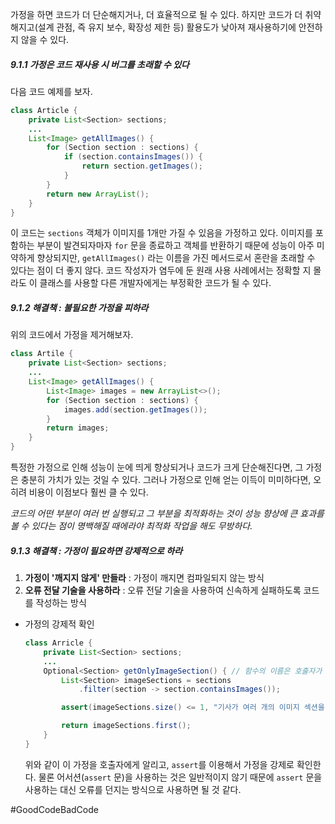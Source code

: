 가정을 하면 코드가 더 단순해지거나, 더 효율적으로 될 수 있다. 하지만 코드가 더 취약해지고(설계 관점, 즉 유지 보수, 확장성 제한 등) 활용도가 낮아져 재사용하기에 안전하지 않을 수 있다.
##### 9.1.1 가정은 코드 재사용 시 버그를 초래할 수 있다
다음 코드 예제를 보자.
```java
class Article {
	private List<Section> sections;
	...
	List<Image> getAllImages() {
		for (Section section : sections) {
			if (section.containsImages()) {
				return section.getImages();
			}
		}
		return new ArrayList();
	}
}
```
이 코드는 `sections` 객체가 이미지를 1개만 가질 수 있음을 가정하고 있다. 이미지를 포함하는 부분이 발견되자마자 `for` 문을 종료하고 객체를 반환하기 때문에 성능이 아주 미약하게 향상되지만, `getAllImages()` 라는 이름을 가진 메서드로서 혼란을 초래할 수 있다는 점이 더 좋지 않다. 코드 작성자가 염두에 둔 원래 사용 사례에서는 정확할 지 몰라도 이 클래스를 사용할 다른 개발자에게는 부정확한 코드가 될 수 있다.
##### 9.1.2 해결책 : 불필요한 가정을 피하라
위의 코드에서 가정을 제거해보자.
```java
class Artile {
	private List<Section> sections;
	...
	List<Image> getAllImages() {
		List<Image> images = new ArrayList<>();
		for (Section section : sections) {
			images.add(section.getImages());
		}
		return images;
	}
}
```
특정한 가정으로 인해 성능이 눈에 띄게 향상되거나 코드가 크게 단순해진다면, 그 가정은 충분히 가치가 있는 것일 수 있다. 그러나 가정으로 인해 얻는 이득이 미미하다면, 오히려 비용이 이점보다 훨씬 클 수 있다.

*코드의 어떤 부분이 여러 번 실행되고 그 부분을 최적화하는 것이 성능 향상에 큰 효과를 볼 수 있다는 점이 명백해질 때에라야 최적화 작업을 해도 무방하다.*
##### 9.1.3 해결책 : 가정이 필요하면 강제적으로 하라
1. **가정이 '깨지지 않게' 만들라** : 가정이 깨지면 컴파일되지 않는 방식
2. **오류 전달 기술을 사용하라** : 오류 전달 기술을 사용하여 신속하게 실패하도록 코드를 작성하는 방식

- 가정의 강제적 확인
	```java
	class Arricle {
		private List<Section> sections;
		...
		Optional<Section> getOnlyImageSection() { // 함수의 이름은 호출자가 할 가정을 나타낸다.
			List<Section> imageSections = sections
				.filter(section -> section.containsImages());
	
			assert(imageSections.size() <= 1, "기사가 여러 개의 이미지 섹션을 가짐");
	
			return imageSections.first();
		}
	}
	```
	위와 같이 이 가정을 호출자에게 알리고, `assert`를 이용해서 가정을 강제로 확인한다. 물론 어서션(`assert` 문)을 사용하는 것은 일반적이지 않기 때문에 `assert` 문을 사용하는 대신 오류를 던지는 방식으로 사용하면 될 것 같다.

#GoodCodeBadCode 